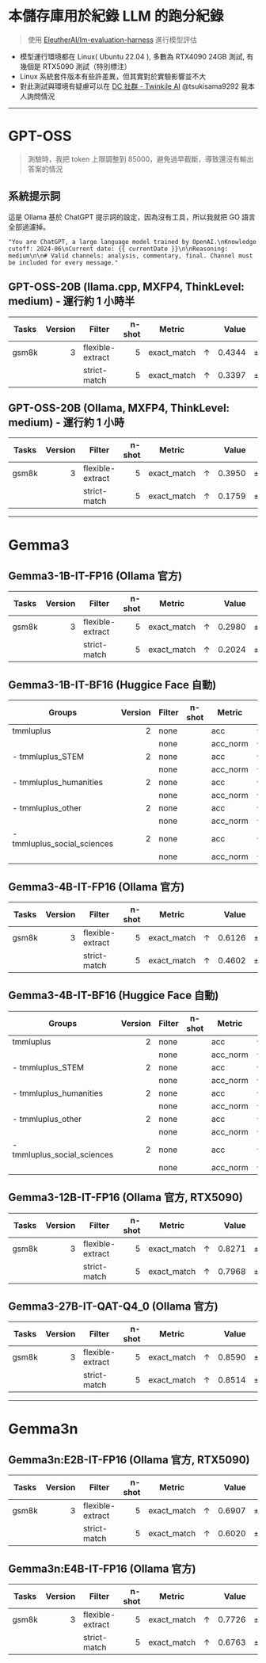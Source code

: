 # 本儲存庫用於紀錄 LLM 的跑分紀錄

> 使用 [EleutherAI/lm-evaluation-harness](https://github.com/EleutherAI/lm-evaluation-harness/tree/3bc7cc8a72c66bac8d5b830cb3ccec9a5f691b12) 進行模型評估

- 模型運行環境都在 Linux( Ubuntu 22.04 ), 多數為 RTX4090 24GB 測試, 有幾個是 RTX5090 測試（特別標注）
- Linux 系統套件版本有些許差異，但其實對於實驗影響並不大
- 對此測試與環境有疑慮可以在 [DC 社群 - Twinkile AI](https://discord.gg/dXEn965KZy) @tsukisama9292 我本人詢問情況

---

# GPT-OSS

> 測驗時，我把 token 上限調整到 85000，避免過早截斷，導致還沒有輸出答案的情況

## 系統提示詞
這是 Ollama 基於 ChatGPT 提示詞的設定，因為沒有工具，所以我就把 GO 語言全部過濾掉。
```
"You are ChatGPT, a large language model trained by OpenAI.\nKnowledge cutoff: 2024-06\nCurrent date: {{ currentDate }}\n\nReasoning: medium\n\n# Valid channels: analysis, commentary, final. Channel must be included for every message."
```

## GPT-OSS-20B (llama.cpp, MXFP4, ThinkLevel: medium) - 運行約 1 小時半

|Tasks|Version|     Filter     |n-shot|  Metric   |   |Value |   |Stderr|
|-----|------:|----------------|-----:|-----------|---|-----:|---|-----:|
|gsm8k|      3|flexible-extract|     5|exact_match|↑  |0.4344|±  |0.0137|
|     |       |strict-match    |     5|exact_match|↑  |0.3397|±  |0.0130|

## GPT-OSS-20B (Ollama, MXFP4, ThinkLevel: medium) - 運行約 1 小時

|Tasks|Version|     Filter     |n-shot|  Metric   |   |Value |   |Stderr|
|-----|------:|----------------|-----:|-----------|---|-----:|---|-----:|
|gsm8k|      3|flexible-extract|     5|exact_match|↑  |0.3950|±  |0.0135|
|     |       |strict-match    |     5|exact_match|↑  |0.1759|±  |0.0105|

---

# Gemma3

## Gemma3-1B-IT-FP16 (Ollama 官方)

|Tasks|Version|     Filter     |n-shot|  Metric   |   |Value |   |Stderr|
|-----|------:|----------------|-----:|-----------|---|-----:|---|-----:|
|gsm8k|      3|flexible-extract|     5|exact_match|↑  |0.2980|±  |0.0126|
|     |       |strict-match    |     5|exact_match|↑  |0.2024|±  |0.0111|

## Gemma3-1B-IT-BF16 (Huggice Face 自動)

|           Groups           |Version|Filter|n-shot| Metric |   |Value |   |Stderr|
|----------------------------|------:|------|------|--------|---|-----:|---|-----:|
|tmmluplus                   |      2|none  |      |acc     |↑  |0.2768|±  |0.0031|
|                            |       |none  |      |acc_norm|↑  |0.2768|±  |0.0031|
| - tmmluplus_STEM           |      2|none  |      |acc     |↑  |0.2617|±  |0.0074|
|                            |       |none  |      |acc_norm|↑  |0.2617|±  |0.0074|
| - tmmluplus_humanities     |      2|none  |      |acc     |↑  |0.2621|±  |0.0105|
|                            |       |none  |      |acc_norm|↑  |0.2621|±  |0.0105|
| - tmmluplus_other          |      2|none  |      |acc     |↑  |0.2792|±  |0.0047|
|                            |       |none  |      |acc_norm|↑  |0.2792|±  |0.0047|
| - tmmluplus_social_sciences|      2|none  |      |acc     |↑  |0.2865|±  |0.0058|
|                            |       |none  |      |acc_norm|↑  |0.2865|±  |0.0058|

## Gemma3-4B-IT-FP16 (Ollama 官方)

|Tasks|Version|     Filter     |n-shot|  Metric   |   |Value |   |Stderr|
|-----|------:|----------------|-----:|-----------|---|-----:|---|-----:|
|gsm8k|      3|flexible-extract|     5|exact_match|↑  |0.6126|±  |0.0134|
|     |       |strict-match    |     5|exact_match|↑  |0.4602|±  |0.0137|

## Gemma3-4B-IT-BF16 (Huggice Face 自動)

|           Groups           |Version|Filter|n-shot| Metric |   |Value |   |Stderr|
|----------------------------|------:|------|------|--------|---|-----:|---|-----:|
|tmmluplus                   |      2|none  |      |acc     |↑  |0.3911|±  |0.0034|
|                            |       |none  |      |acc_norm|↑  |0.3911|±  |0.0034|
| - tmmluplus_STEM           |      2|none  |      |acc     |↑  |0.3863|±  |0.0081|
|                            |       |none  |      |acc_norm|↑  |0.3863|±  |0.0081|
| - tmmluplus_humanities     |      2|none  |      |acc     |↑  |0.3205|±  |0.0110|
|                            |       |none  |      |acc_norm|↑  |0.3205|±  |0.0110|
| - tmmluplus_other          |      2|none  |      |acc     |↑  |0.3767|±  |0.0051|
|                            |       |none  |      |acc_norm|↑  |0.3767|±  |0.0051|
| - tmmluplus_social_sciences|      2|none  |      |acc     |↑  |0.4366|±  |0.0063|
|                            |       |none  |      |acc_norm|↑  |0.4366|±  |0.0063|

## Gemma3-12B-IT-FP16 (Ollama 官方, RTX5090)
|Tasks|Version|     Filter     |n-shot|  Metric   |   |Value |   |Stderr|
|-----|------:|----------------|-----:|-----------|---|-----:|---|-----:|
|gsm8k|      3|flexible-extract|     5|exact_match|↑  |0.8271|±  |0.0104|
|     |       |strict-match    |     5|exact_match|↑  |0.7968|±  |0.0111|

## Gemma3-27B-IT-QAT-Q4_0 (Ollama 官方)

|Tasks|Version|     Filter     |n-shot|  Metric   |   |Value |   |Stderr|
|-----|------:|----------------|-----:|-----------|---|-----:|---|-----:|
|gsm8k|      3|flexible-extract|     5|exact_match|↑  |0.8590|±  |0.0096|
|     |       |strict-match    |     5|exact_match|↑  |0.8514|±  |0.0098|

---

# Gemma3n

## Gemma3n:E2B-IT-FP16 (Ollama 官方, RTX5090)

|Tasks|Version|     Filter     |n-shot|  Metric   |   |Value |   |Stderr|
|-----|------:|----------------|-----:|-----------|---|-----:|---|-----:|
|gsm8k|      3|flexible-extract|     5|exact_match|↑  |0.6907|±  |0.0127|
|     |       |strict-match    |     5|exact_match|↑  |0.6020|±  |0.0135|

## Gemma3n:E4B-IT-FP16 (Ollama 官方)

|Tasks|Version|     Filter     |n-shot|  Metric   |   |Value |   |Stderr|
|-----|------:|----------------|-----:|-----------|---|-----:|---|-----:|
|gsm8k|      3|flexible-extract|     5|exact_match|↑  |0.7726|±  |0.0115|
|     |       |strict-match    |     5|exact_match|↑  |0.6763|±  |0.0129|